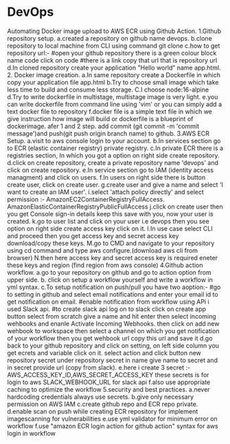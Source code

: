 # DevOps
Automating Docker image upload to AWS ECR using Github Action.
1.Github repository setup.
	a.created a repository on github name devops.
	b.clone repository to local machine from CLI using command git clone <repository url>
	c.how to get repository url:-
		#open your github repository there is a green colour block name code click on code
		#there is a link copy that url that is repository url
	d.In cloned repository create your application "Hello world" name app.html.
2. Docker image creation.
	a.In same repository create a Dockerfile in which copy your application file app.html
	b.Try to choose small image which take less time to build and consume less storage.
	C.I choose node:16-alpine
	d.Try to write dockerfile in multistage, multistage image is very light.
	e.you can write dockerfile from command line using 'vim' or you can simply add a text docker file to repository
	f.docker file is a simple text file in which we give instruction how image will build or dockerfile is a blueprint of dockerimage.
	afer 1 and 2 step.
		add commit (git commit -m 'commit message')and push(git push origin branch name) to github.
3.AWS ECR Setup.
	a.visit to aws console login to your account.
	b.In services section go to ECR (elastic container registry) private registry.
	c.In private ECR there is a registries section, In which you got a option on right side create repository.
	d.click on create repository, create a private repository name 'devops' and click on create repository.
	e.In service section go to IAM (identity access managment) and click on users.
	f.In users on right side there is button create user, click on create user.
	g.create user and give a name and select 'I want to create an IAM user'.
	i.select 'attach policy directly' and select permission :-
		AmazonEC2ContainerRegistryFullAccess.
		AmazonElasticContainerRegistryPublicFullAccess
	j.click on create user then you get Console sign-in details keep this save with you, now your user is created.
	k.go to user list and click on your user i.e devops then you see option on right side create access key click on it.
	l.In use case select CLI and proceed then you get access key and secret access key download/copy these keys.
	M.go to CMD and navigate to your repository using cd command and type aws configure.(download aws cli from browser)
	N.then here access key and secret access key is required eneter these keys and region (find region from aws console)
4.Github action workflow.
	a.go to your repository on github and go to action option from upper side.
	b. click on setup a workflow yourself and write a workflow in yml syntax.
	c.To setup notification on push/pull you have two aoption:-
		#go to setting in github and select email notifications and enter your email id to get notification on email.
		#enable notification from workflow using APi i used Slack api.
		#to create slack api log on to slack click on create app button select from scratch give a name and hit enter then select incoming wehbooks and enanle Activate Incoming Webhooks.
		 then click on add new wehbook to workspace then select a channel on which you get notification of your workflow then you get wehbook url copy this url and save it
	d.go back to your github repository and click on setting, on left side column you get ecrets and variable click on it.
	  select action and click button new repository secret under repository secret in name give name to secret and in secret provide url (copy from slack).
	e.here i create 3 secret :-
				AWS_ACCESS_KEY_ID,AWS_SECRET_ACCESS_KEY these secrets is for login to aws 
				SLACK_WEBHOOK_URL for slack api
	f.also use appropriate caching to optimize the workflow
5.security and best practices.
	a.never hardcoding credentials always use secrets.
	b.give only necessary permission on AWS IAM
	c.create github repo and ECR repo private.
	d.enable scan on push while creating ECR repository for implement imagescanning for vulnerabilities 
	e.use yml validator for minimum error on workflow
	f.use "amazon ECR login action for github action" syntax for aws login in workflow
